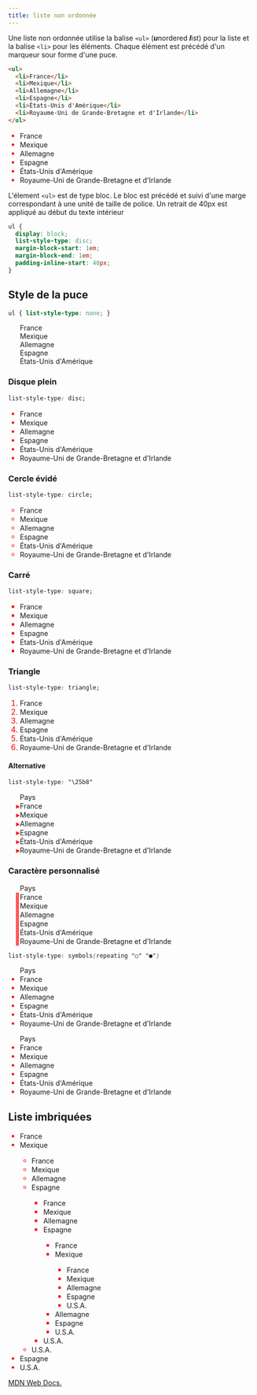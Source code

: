 ```yaml
---
title: liste non ordonnée
---
```


Une liste non ordonnée utilise la balise `<ul>` (***u***nordered ***l***ist) pour la liste et la balise `<li>` pour les éléments.
Chaque élément est précédé d'un marqueur sour forme d'une puce.

```html
<ul>
  <li>France</li>
  <li>Mexique</li>
  <li>Allemagne</li>
  <li>Espagne</li>
  <li>États-Unis d'Amérique</li>
  <li>Royaume-Uni de Grande-Bretagne et d'Irlande</li>
</ul>
```

<ul>
  <li>France</li>
  <li>Mexique</li>
  <li>Allemagne</li>
  <li>Espagne</li>
  <li>États-Unis d'Amérique</li>
  <li>Royaume-Uni de Grande-Bretagne et d'Irlande</li>
</ul>

L'élement `<ul>` est de type bloc. Le bloc est précédé et suivi d'une marge correspondant à une unité de taille de police. Un retrait de 40px est appliqué au début du texte intérieur

```css
ul {
  display: block;
  list-style-type: disc;
  margin-block-start: 1em;
  margin-block-end: 1em;
  padding-inline-start: 40px;
}
```


## Style de la puce

```css
ul { list-style-type: none; }
```

<ul style='list-style-type: none'>
	<li>France</li>
	<li>Mexique</li>
	<li>Allemagne</li>
	<li>Espagne</li>
	<li>États-Unis d'Amérique</li>
</ul>

### Disque plein

```css
list-style-type: disc;
```

<ul style='list-style-type: disc'>
  <li>France</li>
  <li>Mexique</li>
  <li>Allemagne</li>
  <li>Espagne</li>
  <li>États-Unis d'Amérique</li>
  <li>Royaume-Uni de Grande-Bretagne et d'Irlande</li>
</ul>

### Cercle évidé

```css
list-style-type: circle;
```

<ul style='list-style-type: circle'>
  <li>France</li>
  <li>Mexique</li>
  <li>Allemagne</li>
  <li>Espagne</li>
  <li>États-Unis d'Amérique</li>
  <li>Royaume-Uni de Grande-Bretagne et d'Irlande</li>
</ul>

### Carré

```css
list-style-type: square;
```

<ul style='list-style-type: square'>
  <li>France</li>
  <li>Mexique</li>
  <li>Allemagne</li>
  <li>Espagne</li>
  <li>États-Unis d'Amérique</li>
  <li>Royaume-Uni de Grande-Bretagne et d'Irlande</li>
</ul>

### Triangle

```css
list-style-type: triangle;
```

<ul style="list-style-type: triangle;">
  <li>France</li>
  <li>Mexique</li>
  <li>Allemagne</li>
  <li>Espagne</li>
  <li>États-Unis d'Amérique</li>
  <li>Royaume-Uni de Grande-Bretagne et d'Irlande</li>
</ul>

#### Alternative

```css
list-style-type: "\25b8"
```

<ul style='list-style-type: "\25b8"'>Pays
  <li>France</li>
  <li>Mexique</li>
  <li>Allemagne</li>
  <li>Espagne</li>
  <li>États-Unis d'Amérique</li>
  <li>Royaume-Uni de Grande-Bretagne et d'Irlande</li>
</ul>

### Caractère personnalisé

<ul style='list-style-type: "\01F996"'>Pays
  <li>France</li>
  <li>Mexique</li>
  <li>Allemagne</li>
  <li>Espagne</li>
  <li>États-Unis d'Amérique</li>
  <li>Royaume-Uni de Grande-Bretagne et d'Irlande</li>
</ul>


```css
list-style-type: symbols(repeating "○" "●")
```

<ul style='list-style-type: symbols(repeating "○" "●")'>Pays
    <li>France</li>
    <li>Mexique</li>
    <li>Allemagne</li>
    <li>Espagne</li>
    <li>États-Unis d'Amérique</li>
    <li>Royaume-Uni de Grande-Bretagne et d'Irlande</li>
</ul>


<style>
li::marker {
  color:red;
  font-size:112%;
}
</style>

<ul style='list-style-type: symbols(symbolic "○" "●")'>Pays
  <li>France</li>
  <li>Mexique</li>
  <li>Allemagne</li>
  <li>Espagne</li>
  <li>États-Unis d'Amérique</li>
  <li>Royaume-Uni de Grande-Bretagne et d'Irlande</li>
</ul>



## Liste imbriquées

<ul style='list-style-type: symbols(symbolic "w" "x" "y", "z")'>
	<li>France</li>
	<li>Mexique</li>
	<ul>
        <li>France</li>
        <li>Mexique</li>
        <li>Allemagne</li>
        <li>Espagne</li>
        <ul>
            <li>France</li>
            <li>Mexique</li>
            <li>Allemagne</li>
            <li>Espagne</li>
            <ul>
                <li>France</li>
                <li>Mexique</li>
                <ul>
                    <li>France</li>
                    <li>Mexique</li>
                    <li>Allemagne</li>
                    <li>Espagne</li>
                    <li>U.S.A.</li>
                </ul>
                <li>Allemagne</li>
                <li>Espagne</li>
                <li>U.S.A.</li>
            </ul>
            <li>U.S.A.</li>
        </ul>
        <li>U.S.A.</li>
    </ul>
	<li>Espagne</li>
	<li>U.S.A.</li>
</ul>


[MDN Web Docs.](https://developer.mozilla.org/fr/docs/Web/HTML/Element/ul)
